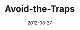 ---
layout: music 
title: "Avoid-the-Traps"
series: "How to Love Your Job"
date: 2012-08-27 
description: "Brian Tome talks about troubleshooting what prevents us from loving our jobs."
audio: "http://www.crossroads.net/players/media/hq/HTLYJ_02.mp3"
audio-duration: "36:50"
src: "http://www.crossroads.net/players/media/mediumHz/Work_190x110.jpg"
---